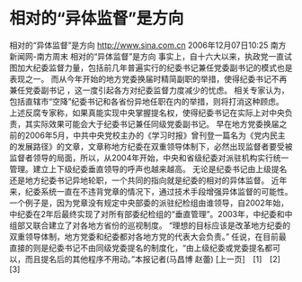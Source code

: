 # 相对的“异体监督”是方向

相对的“异体监督”是方向
http://www.sina.com.cn 2006年12月07日10:25 南方新闻网-南方周末
相对的“异体监督”是方向
事实上，自十六大以来，执政党一直试图加大纪委监督力量，包括前几年普遍实行的纪委书记兼任党委副书记的模式也是表现之一。
而从今年开始的地方党委换届时精简副职的举措，使得纪委书记不再兼任党委副书记
，这一度引起各方对纪委监督力度减少的忧虑。
相关专家认为，包括直辖市“空降”纪委书记和各省份异地任职在内的举措，则将打消这种顾虑。
上述反腐专家称，如果真能实现中央掌握提名权，使得纪委书记在实际上对中央负责，其实际效果可能会大于纪委书记兼任同级党委副书记。
早在地方党委换届之前的2006年5月，中共中央党校主办的《学习时报》曾刊登一篇名为《党内民主的发展路径》的文章，文章称地方纪委在双重领导体制下，必然出现监督者要受被监督者领导的局面，所以，从2004年开始，中央和省级纪委对派驻机构实行统一管理。建立上下级纪委垂直领导的呼声也越来越高。
无论是纪委书记由上级提名还是地方纪委书记异地轮职，一个共同的指向就是纪委的相对的异体监督。
近年来，纪委系统一直在不违背党章的情况下，通过技术手段增强异体监督的可能性。
一个例子是，因为党章没有规定中央部委的派驻纪检组由谁领导，自2002年始，中纪委在2年后最终实现了对所有部委纪检组的“垂直管理”。2003年，中纪委和中组部又联合建立了对各地方省份的巡视制度。
“理想的目标应该是改革地方纪委的双重领导体制，地方党委和纪委都对各地方党的代表大会负责。”
任说，在目前最直接的则是纪委书记不由同级党委提名的制度化，“由上级纪委或党委提名都可以，而且提名后的其他程序不用动。”本报记者(马昌博 赵蕾)
[上一页]　[1]　[2]　[3]

